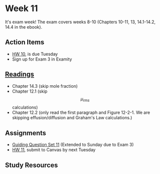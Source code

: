 # Week 11

It's exam week!  The exam covers weeks 8-10 (Chapters 10-11, 13, 14.1-14.2, 14.4 in the ebook). 

## Action Items
* [HW 10](https://genchem.science.psu.edu/homework-10-houck), is due Tuesday
* Sign up for Exam 3 in Examity


## [Readings](https://genchem.science.psu.edu)
* Chapter 14.3 (skip mole fraction)
* Chapter 12.1 (skip $$\mu_{rms}$$ calculations)
* Chapter 12.2 (only read the first paragraph and Figure  12-2-1. We are skipping effusion/diffusion and Graham's Law calculations.)


## Assignments

- [Guiding Question Set 11](https://psu.instructure.com/courses/1866869/quizzes/3317744) (Extended to Sunday due to Exam 3)
- [HW 11](https://genchem.science.psu.edu/homework-11-wc), submit to Canvas by next Tuesday


## Study Resources






<houck-math> </houck-math>